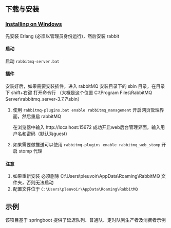 

## 下载与安装

### [Installing on Windows](https://www.rabbitmq.com/install-windows.html)

先安装 Erlang (必须以管理员身份运行)，然后安装 rabbit

####  启动

启动 `rabbitmq-server.bat`

#### 插件

安装好后，如果需要安装插件，进入 rabbitMQ 安装目录下的 sbin 目录，在目录下 shift+右键 打开命令行
（大概是这个位置 C:\Program Files\RabbitMQ Server\rabbitmq_server-3.7.7\sbin）

1. 使用 `rabbitmq-plugins.bat enable rabbitmq_management` 开启网页管理界面，然后重启 rabbitMQ 

	在浏览器中输入 http://localhost:15672 成功开启web后台管理界面，输入用户名和密码（默认为guest）

2. 如果需要做推送可以使用 `rabbitmq-plugins enable rabbitmq_web_stomp` 开启 stomp 代理

#### 注意

1. 如果重新安装 必须删除 C:\Users\pleuvoir\AppData\Roaming\RabbitMQ 文件夹，否则无法启动
2. 配置文件位于 `C:\Users\pleuvoir\AppData\Roaming\RabbitMQ`


## 示例

该项目基于 springboot 提供了延迟队列、普通队、定时队列生产者及消费者示例
